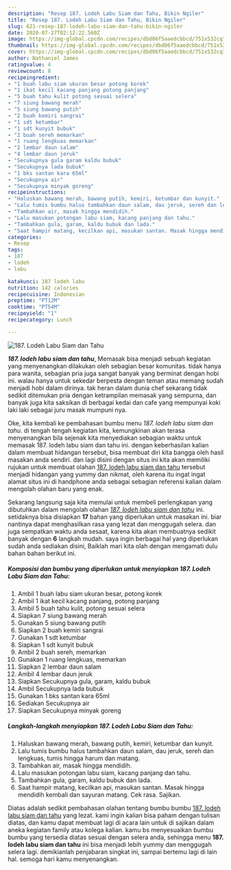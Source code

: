 ```yaml
---
description: "Resep 187. Lodeh Labu Siam dan Tahu, Bikin Ngiler"
title: "Resep 187. Lodeh Labu Siam dan Tahu, Bikin Ngiler"
slug: 621-resep-187-lodeh-labu-siam-dan-tahu-bikin-ngiler
date: 2020-07-27T02:12:22.560Z
image: https://img-global.cpcdn.com/recipes/dbd06f5aaedcbbcd/751x532cq70/187-lodeh-labu-siam-dan-tahu-foto-resep-utama.jpg
thumbnail: https://img-global.cpcdn.com/recipes/dbd06f5aaedcbbcd/751x532cq70/187-lodeh-labu-siam-dan-tahu-foto-resep-utama.jpg
cover: https://img-global.cpcdn.com/recipes/dbd06f5aaedcbbcd/751x532cq70/187-lodeh-labu-siam-dan-tahu-foto-resep-utama.jpg
author: Nathaniel James
ratingvalue: 4
reviewcount: 8
recipeingredient:
- "1 buah labu siam ukuran besar potong korek"
- "1 ikat kecil kacang panjang potong panjang"
- "5 buah tahu kulit potong sesuai selera"
- "7 siung bawang merah"
- "5 siung bawang putih"
- "2 buah kemiri sangrai"
- "1 sdt ketumbar"
- "1 sdt kunyit bubuk"
- "2 buah sereh memarkan"
- "1 ruang lengkuas memarkan"
- "2 lembar daun salam"
- "4 lembar daun jeruk"
- "Secukupnya gula garam kaldu bubuk"
- "Secukupnya lada bubuk"
- "1 bks santan kara 65ml"
- "Secukupnya air"
- "Secukupnya minyak goreng"
recipeinstructions:
- "Haluskan bawang merah, bawang putih, kemiri, ketumbar dan kunyit."
- "Lalu tumis bumbu halus tambahkan daun salam, dau jeruk, sereh dan lengkuas, tumis hingga harum dan matang."
- "Tambahkan air, masak hingga mendidih."
- "Lalu masukan potongan labu siam, kacang panjang dan tahu."
- "Tambahkan gula, garam, kaldu bubuk dan lada."
- "Saat hampir matang, kecilkan api, masukan santan. Masak hingga mendidih kembali dan sayuran matang. Cek rasa. Sajikan."
categories:
- Resep
tags:
- 187
- lodeh
- labu

katakunci: 187 lodeh labu 
nutrition: 142 calories
recipecuisine: Indonesian
preptime: "PT12M"
cooktime: "PT54M"
recipeyield: "1"
recipecategory: Lunch

---
```



![187. Lodeh Labu Siam dan Tahu](https://img-global.cpcdn.com/recipes/dbd06f5aaedcbbcd/751x532cq70/187-lodeh-labu-siam-dan-tahu-foto-resep-utama.jpg)

<b><i>187. lodeh labu siam dan tahu</i></b>, Memasak bisa menjadi sebuah kegiatan yang menyenangkan dilakukan oleh sebagian besar komunitas. tidak hanya para wanita, sebagian pria juga sangat banyak yang berminat dengan hobi ini. walau hanya untuk sekedar berpesta dengan teman atau memang sudah menjadi hobi dalam dirinya. tak heran dalam dunia chef sekarang tidak sedikit ditemukan pria dengan ketrampilan memasak yang sempurna, dan banyak juga kita saksikan di berbagai kedai dan cafe yang mempunyai koki laki laki sebagai juru masak mumpuni nya.



Oke, kita kembali ke pembahasan bumbu menu <i>187. lodeh labu siam dan tahu</i>. di tengah tengah kegiatan kita, kemungkinan akan terasa menyenangkan bila sejenak kita menyediakan sebagian waktu untuk memasak 187. lodeh labu siam dan tahu ini. dengan keberhasilan kalian dalam membuat hidangan tersebut, bisa membuat diri kita bangga oleh hasil masakan anda sendiri. dan lagi disini dengan situs ini kita akan memiliki rujukan untuk membuat olahan <u>187. lodeh labu siam dan tahu</u> tersebut menjadi hidangan yang yummy dan nikmat, oleh karena itu ingat ingat alamat situs ini di handphone anda sebagai sebagian referensi kalian dalam mengolah olahan baru yang enak.


Sekarang langsung saja kita memulai untuk membeli perlengkapan yang dibutuhkan dalam mengolah olahan <u><i>187. lodeh labu siam dan tahu</i></u> ini. setidaknya bisa disiapkan <b>17</b> bahan yang diperlukan untuk masakan ini. biar nantinya dapat menghasilkan rasa yang lezat dan menggugah selera. dan juga sempatkan waktu anda sesaat, karena kita akan membuatnya sedikit banyak dengan <b>6</b> langkah mudah. saya ingin berbagai hal yang diperlukan sudah anda sediakan disini, Baiklah mari kita olah dengan mengamati dulu bahan bahan berikut ini.

<!--inarticleads1-->

##### Komposisi dan bumbu yang diperlukan untuk menyiapkan 187. Lodeh Labu Siam dan Tahu:

1. Ambil 1 buah labu siam ukuran besar, potong korek
1. Ambil 1 ikat kecil kacang panjang, potong panjang
1. Ambil 5 buah tahu kulit, potong sesuai selera
1. Siapkan 7 siung bawang merah
1. Gunakan 5 siung bawang putih
1. Siapkan 2 buah kemiri sangrai
1. Gunakan 1 sdt ketumbar
1. Siapkan 1 sdt kunyit bubuk
1. Ambil 2 buah sereh, memarkan
1. Gunakan 1 ruang lengkuas, memarkan
1. Siapkan 2 lembar daun salam
1. Ambil 4 lembar daun jeruk
1. Siapkan Secukupnya gula, garam, kaldu bubuk
1. Ambil Secukupnya lada bubuk
1. Gunakan 1 bks santan kara 65ml
1. Sediakan Secukupnya air
1. Siapkan Secukupnya minyak goreng




<!--inarticleads2-->

##### Langkah-langkah menyiapkan 187. Lodeh Labu Siam dan Tahu:

1. Haluskan bawang merah, bawang putih, kemiri, ketumbar dan kunyit.
1. Lalu tumis bumbu halus tambahkan daun salam, dau jeruk, sereh dan lengkuas, tumis hingga harum dan matang.
1. Tambahkan air, masak hingga mendidih.
1. Lalu masukan potongan labu siam, kacang panjang dan tahu.
1. Tambahkan gula, garam, kaldu bubuk dan lada.
1. Saat hampir matang, kecilkan api, masukan santan. Masak hingga mendidih kembali dan sayuran matang. Cek rasa. Sajikan.




Diatas adalah sedikit pembahasan olahan tentang bumbu bumbu <u>187. lodeh labu siam dan tahu</u> yang lezat. kami ingin kalian bisa paham dengan tulisan diatas, dan kamu dapat membuat lagi di acara lain untuk di sajikan dalam aneka kegiatan family atau kolega kalian. kamu bs menyesuaikan bumbu bumbu yang tersedia diatas sesuai dengan selera anda, sehingga menu <b>187. lodeh labu siam dan tahu</b> ini bisa menjadi lebih yummy dan menggugah selera lagi. demikianlah penjabaran singkat ini, sampai bertemu lagi di lain hal. semoga hari kamu menyenangkan.
